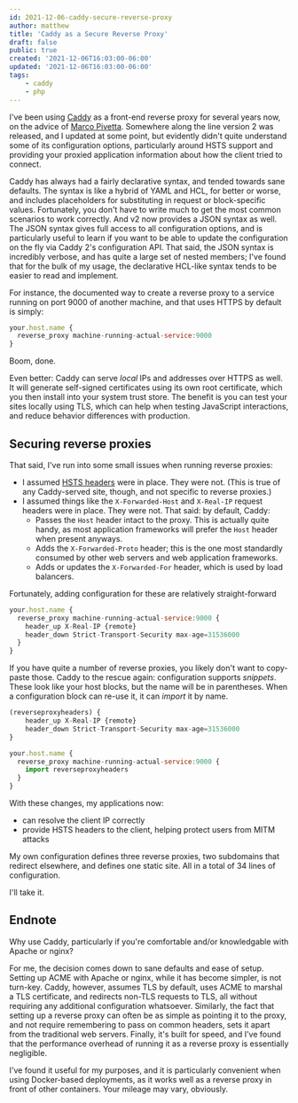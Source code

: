 ```yaml
---
id: 2021-12-06-caddy-secure-reverse-proxy
author: matthew
title: 'Caddy as a Secure Reverse Proxy'
draft: false
public: true
created: '2021-12-06T16:03:00-06:00'
updated: '2021-12-06T16:03:00-06:00'
tags:
    - caddy
    - php
---
```


I've been using [Caddy](https://caddyserver.com/) as a front-end reverse proxy for several years now, on the advice of [Marco Pivetta](https://github.com/Ocramius).
Somewhere along the line version 2 was released, and I updated at some point, but evidently didn't quite understand some of its configuration options, particularly around HSTS support and providing your proxied application information about how the client tried to connect.

<!--- EXTENDED -->

Caddy has always had a fairly declarative syntax, and tended towards sane defaults.
The syntax is like a hybrid of YAML and HCL, for better or worse, and includes placeholders for substituting in request or block-specific values.
Fortunately, you don't have to write much to get the most common scenarios to work correctly.
And v2 now provides a JSON syntax as well.
The JSON syntax gives full access to all configuration options, and is particularly useful to learn if you want to be able to update the configuration on the fly via Caddy 2's configuration API.
That said, the JSON syntax is incredibly verbose, and has quite a large set of nested members; I've found that for the bulk of my usage, the declarative HCL-like syntax tends to be easier to read and implement.

For instance, the documented way to create a reverse proxy to a service running on port 9000 of another machine, and that uses HTTPS by default is simply:

```javascript
your.host.name {
  reverse_proxy machine-running-actual-service:9000
}
```

Boom, done.

Even better: Caddy can serve _local_ IPs and addresses over HTTPS as well.
It will generate self-signed certificates using its own root certificate, which you then install into your system trust store.
The benefit is you can test your sites locally using TLS, which can help when testing JavaScript interactions, and reduce behavior differences with production.

## Securing reverse proxies

That said, I've run into some small issues when running reverse proxies:

- I assumed [HSTS headers](https://developer.mozilla.org/en-US/docs/Web/HTTP/Headers/Strict-Transport-Security) were in place.
  They were not.
  (This is true of any Caddy-served site, though, and not specific to reverse proxies.)
- I assumed things like the `X-Forwarded-Host` and `X-Real-IP` request headers were in place.
  They were not.
  That said: by default, Caddy:
  - Passes the `Host` header intact to the proxy.
    This is actually quite handy, as most application frameworks will prefer the `Host` header when present anyways.
  - Adds the `X-Forwarded-Proto` header; this is the one most standardly consumed by other web servers and web application frameworks.
  - Adds or updates the `X-Forwarded-For` header, which is used by load balancers.

Fortunately, adding configuration for these are relatively straight-forward

```javascript
your.host.name {
  reverse_proxy machine-running-actual-service:9000 {
    header_up X-Real-IP {remote}
    header_down Strict-Transport-Security max-age=31536000
  }
}
```

If you have quite a number of reverse proxies, you likely don't want to copy-paste those.
Caddy to the rescue again: configuration supports _snippets_.
These look like your host blocks, but the name will be in parentheses.
When a configuration block can re-use it, it can _import_ it by name.

```javascript
(reverseproxyheaders) {
    header_up X-Real-IP {remote}
    header_down Strict-Transport-Security max-age=31536000
}

your.host.name {
  reverse_proxy machine-running-actual-service:9000 {
    import reverseproxyheaders
  }
}
```

With these changes, my applications now:

- can resolve the client IP correctly
- provide HSTS headers to the client, helping protect users from MITM attacks

My own configuration defines three reverse proxies, two subdomains that redirect elsewhere, and defines one static site.
All in a total of 34 lines of configuration.

I'll take it.

## Endnote

Why use Caddy, particularly if you're comfortable and/or knowledgable with Apache or nginx?

For me, the decision comes down to sane defaults and ease of setup.
Setting up ACME with Apache or nginx, while it has become simpler, is not turn-key.
Caddy, however, assumes TLS by default, uses ACME to marshal a TLS certificate, and redirects non-TLS requests to TLS, all without requiring any additional configuration whatsoever.
Similarly, the fact that setting up a reverse proxy can often be as simple as pointing it to the proxy, and not require remembering to pass on common headers, sets it apart from the traditional web servers.
Finally, it's built for speed, and I've found that the performance overhead of running it as a reverse proxy is essentially negligible.

I've found it useful for my purposes, and it is particularly convenient when using Docker-based deployments, as it works well as a reverse proxy in front of other containers.
Your mileage may vary, obviously.
